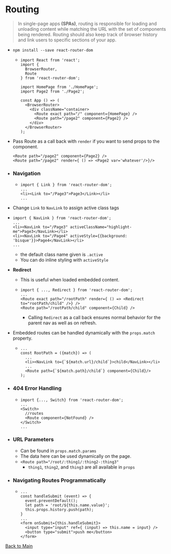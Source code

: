 # Routing

> In single-page apps **(SPAs)**, routing is responsible for loading and unloading content while matching the URL with the set of components being rendered. Routing should also keep track of browser history and link users to specific sections of your app.

+ `npm install --save react-router-dom`

  + ```
    import React from 'react';
    import {
      BrowserRouter,
      Route
    } from 'react-router-dom';

    import HomePage from './HomePage';
    import Page2 from './Page2';

    const App () => (
      <BrowserRouter>
        <div className="container>
          <Route exact path="/" component={HomePage} />
          <Route path="/page2" component={Page2} />
        </div>
      </BrowserRouter>
    );
    ```

+ Pass Route as a call back with `render` if you want to send props to the component.
  ```
  <Route path="/page2" component={Page2} />
  <Route path="/page2" render={ () => <Page2 var='whatever'/>}/>
  ```

+ ### Navigation
  + ```
    import { Link } from 'react-router-dom';
    ...
    <li><Link to="/Page3">Page3</Link></li>
    ...
    ```
 + Change `Link` to `NavLink` to assign active class tags
  + ```
    import { NavLink } from 'react-router-dom';
    ...
    <li><NavLink to="/Page3" activeClassName="highlight-me">Page3</NavLink></li>
    <li><NavLink to="/Page4" activeStyle={{background: 'bisque'}}>Page4</NavLink></li>
    ...
    ```
      + the default class name given is `.active`
      + You can do inline styling with `activeStyle`
  + **Redirect**
    + This is useful when loaded embedded content.
    + ```
      import { ..., Redirect } from 'react-router-dom';
      ...
      <Route exact path="/rootPath" render={ () => <Redirect to="rootPath/child" />} />
      <Route path="/rootPath/child" component={Child} />
      ```
      + Calling `Redirect` as a call back ensures normal behavior for the parent nav as well as on refresh.
  + Embedded routes can be handled dynamically with the `props.match` property.
    + ```
      ...
      const RootPath = ({match}) => (
        ...
        <li><NavLink to={`${match.url}/child`}>child</NavLink></li>
        ...
        <Route path={`${match.path}/child`} component={Child}/>
      );
      ```
+ ### 404 Error Handling
  + ```
    import {..., Switch} from 'react-router-dom';
    ...
    <Switch>
      //routes
      <Route component={NotFound} />
    </Switch>
    ...
    ```
+ ### URL Parameters
  + Can be found in `props.match.params`
  + The data here can be used dynamically on the page.
  + `<Route path="/root/:thing1/:thing2-:thing3"`
    + `thing1`, `thing2`, and `thing3` are all available in `props`
+ ### Navigating Routes Programmatically
  + ```
    ...
    const handleSubmit (event) => {
      event.preventDefault();
      let path = 'root/${this.name.value}';
      this.props.history.push(path);
    }
    ...
    <form onSubmit={this.handleSubmit}>
      <input type="input" ref={ (input) => this.name = input} />
      <button type="submit">push me</button>
    </form>
    ```

[Back to Main](../README.md)